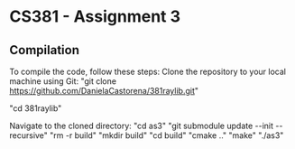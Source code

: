 # CS381 - Assignment 3

## Compilation
To compile the code, follow these steps:
Clone the repository to your local machine using Git:
"git clone https://github.com/DanielaCastorena/381raylib.git"

"cd 381raylib"

Navigate to the cloned directory:
"cd as3"
"git submodule update --init --recursive"
"rm -r build"
"mkdir build"
"cd build"
"cmake .."
"make"
"./as3"